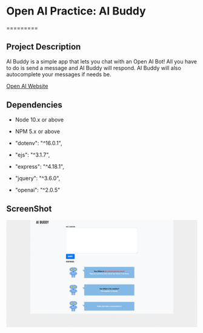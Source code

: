 # Open AI Practice: AI Buddy
=========

## Project Description

AI Buddy is a simple app that lets you chat with an Open AI Bot!
All you have to do is send a message and AI Buddy will respond.
AI Buddy will also autocomplete your messages if needs be.

[Open AI Website](https://openai.com/)

## Dependencies

- Node 10.x or above
- NPM 5.x or above

- "dotenv": "^16.0.1",
- "ejs": "^3.1.7",
- "express": "^4.18.1",
- "jquery": "^3.6.0",
- "openai": "^2.0.5"

## ScreenShot

!["Screenshot"](https://github.com/nyoshida44/open-ai/blob/master/public/images/openai.png)